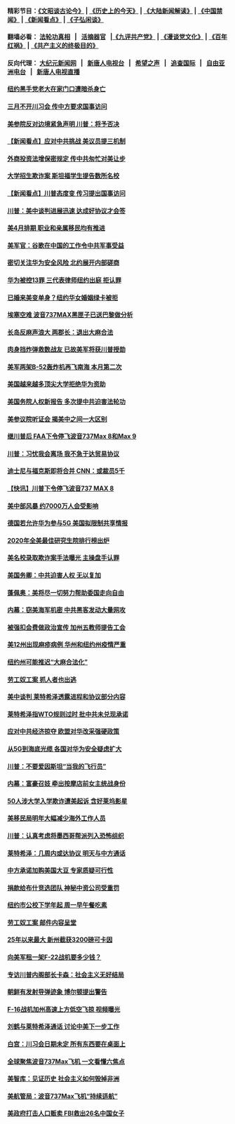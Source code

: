 #### 精彩节目：[《文昭谈古论今》](http://134.209.198.168/wenzhao) | [《历史上的今天》](http://134.209.198.168/today-in-history) | [《大陆新闻解读》](http://134.209.198.168/ntdtv-comedy) | [《中国禁闻》](http://134.209.198.168/ntdtv-news) | [《新闻看点》](http://134.209.198.168/news-insight) | [《子弘闲谈》](http://134.209.198.168/zihongxiantan/) 

 #### 翻墙必看： [法轮功真相](http://134.209.198.168:10000/videos/truth.html) &nbsp;&nbsp;|&nbsp;&nbsp; [活摘器官](http://134.209.198.168:10000/videos/res/Organs/) &nbsp;&nbsp;|[《九评共产党》](http://134.209.198.168:10000/videos/jiuping) | [《漫谈党文化》](http://134.209.198.168:10000/videos/mtdwh) | [《百年红祸》](http://134.209.198.168:10000/videos/bnhh) | [《共产主义的终极目的》](http://134.209.198.168:10000/videos/res/zjmd) 

 #### 反向代理： [大纪元新闻网](http://134.209.198.168:10080/) &nbsp;&nbsp;|&nbsp;&nbsp; [新唐人电视台](http://134.209.198.168:8000/) &nbsp;&nbsp;|&nbsp;&nbsp; [希望之声](http://134.209.198.168:8200/) &nbsp;&nbsp;|&nbsp;&nbsp; [追查国际](http://134.209.198.168:10010/) &nbsp;&nbsp;|&nbsp;&nbsp; [自由亚洲电台](http://134.209.198.168:9800/) &nbsp;&nbsp;|&nbsp;&nbsp; [新唐人电视直播](http://134.209.198.168/) 

#### [纽约黑手党老大在家门口遭暗杀身亡](../pages/nsc412/n11113964.md?t=03150036) 

#### [三月不开川习会 传中方要求国事访问](../pages/nsc412/n11113391.md?t=03150036) 

#### [美参院反对边境紧急声明 川普：将予否决](../pages/nsc412/n11113947.md?t=03150036) 

#### [【新闻看点】应对中共挑战 美议员提三机制](../pages/nsc412/n11113410.md?t=03150036) 

#### [外商投资法增保密规定 传中共匆忙对美让步](../pages/nsc412/n11113882.md?t=03150036) 

#### [大学招生欺诈案 斯坦福学生提告数所名校](../pages/nsc412/n11113756.md?t=03150036) 

#### [【新闻看点】川普态度变 传习提出国事访问](../pages/nsc412/n11113351.md?t=03150036) 

#### [川普：美中谈判进展迅速 达成好协议才会签](../pages/nsc412/n11113884.md?t=03150036) 

#### [美4月排期 职业和亲属移民均有推进](../pages/nsc412/n11113769.md?t=03150036) 

#### [美军官：谷歌在中国的工作令中共军事受益](../pages/nsc412/n11113729.md?t=03150036) 

#### [密切关注华为安全风险 北约展开内部磋商](../pages/nsc412/n11113653.md?t=03150036) 

#### [华为被控13罪 三代表律师纽约出庭 拒认罪](../pages/nsc412/n11113444.md?t=03150036) 

#### [已婚来美变单身？纽约华女婚姻绿卡被拒](../pages/nsc412/n11112063.md?t=03150036) 

#### [埃塞空难 波音737MAX黑匣子已送巴黎做分析](../pages/nsc412/n11112958.md?t=03150036) 

#### [长岛反麻声浪大 两郡长：退出大麻合法](../pages/nsc412/n11112066.md?t=03150036) 

#### [肉身挡炸弹救数战友 已故美军将获川普授勋](../pages/nsc412/n11112587.md?t=03150036) 

#### [美军两架B-52轰炸机再飞南海 本月第二次](../pages/nsc412/n11112258.md?t=03150036) 

#### [美国越来越多顶尖大学拒绝华为资助](../pages/nsc412/n11111729.md?t=03150036) 

#### [美国务院人权新报告 多次提中共迫害法轮功](../pages/nsc412/n11111708.md?t=03150036) 

#### [美参议院听证会 揭美中之间一大区别](../pages/nsc412/n11111663.md?t=03150036) 

#### [继川普后 FAA下令停飞波音737Max 8和Max 9](../pages/nsc412/n11111489.md?t=03150036) 

#### [川普：习忧我会离场 我不急于达贸易协议](../pages/nsc412/n11111521.md?t=03150036) 

#### [迪士尼与福克斯即将合并 CNN：或裁员5千](../pages/nsc412/n11111221.md?t=03150036) 

#### [【快讯】川普下令停飞波音737 MAX 8](../pages/nsc412/n11111226.md?t=03150036) 

#### [美中部风暴 约7000万人会受影响](../pages/nsc412/n11111164.md?t=03150036) 

#### [德国若允许华为参与5G 美国拟限制共享情报](../pages/nsc412/n11111029.md?t=03150036) 

#### [2020年全美最佳研究生院排行榜出炉](../pages/nsc412/n11110786.md?t=03150036) 

#### [美名校录取欺诈案手法曝光 主操盘手认罪](../pages/nsc412/n11110772.md?t=03150036) 

#### [美国务卿：中共迫害人权 无以复加](../pages/nsc412/n11110966.md?t=03150036) 

#### [蓬佩奥：美将尽一切努力帮助委国走向自由](../pages/nsc412/n11110670.md?t=03150036) 

#### [内幕：窃美海军机密 中共黑客发动大量网攻](../pages/nsc412/n11110402.md?t=03150036) 

#### [被强扣会费做政治宣传  加州五教师提告工会](../pages/nsc412/n11110544.md?t=03150036) 

#### [美12州出现麻疹病例 华州和纽约州疫情严重](../pages/nsc412/n11110217.md?t=03150036) 

#### [纽约州可能推迟“大麻合法化”](../pages/nsc412/n11109346.md?t=03150036) 

#### [劳工奴工案 抓人者也出逃](../pages/nsc412/n11109329.md?t=03150036) 

#### [美中谈判 莱特希泽透露进程和协议部分内容](../pages/nsc412/n11109087.md?t=03150036) 

#### [莱特希泽指WTO规则过时 批中共未兑现承诺](../pages/nsc412/n11109063.md?t=03150036) 

#### [应对中共经济掠夺 欧盟对华改采强硬政策](../pages/nsc412/n11108858.md?t=03150036) 

#### [从5G到海底光缆 各国对华为安全疑虑扩大](../pages/nsc412/n11108721.md?t=03150036) 

#### [川普：不要爱因斯坦“当我的飞行员”](../pages/nsc412/n11108700.md?t=03150036) 

#### [内幕：富豪召妓 牵出按摩店前女主统战身份](../pages/nsc412/n11105502.md?t=03150036) 

#### [50人涉大学入学欺诈遭美起诉 含好莱坞影星](../pages/nsc412/n11108505.md?t=03150036) 

#### [美移民局明年大幅减少海外工作人员](../pages/nsc412/n11108390.md?t=03150036) 

#### [川普：认真考虑将墨西哥帮派列入恐怖组织](../pages/nsc412/n11108136.md?t=03150036) 

#### [莱特希泽：几周内或达协议 明天与中方通话](../pages/nsc412/n11108304.md?t=03150036) 

#### [中方承诺加购美国大豆 专家质疑可行性](../pages/nsc412/n11108049.md?t=03150036) 

#### [捐款给布什竞选团队 神秘中资公司受重罚](../pages/nsc412/n11106264.md?t=03150036) 

#### [纽约市公校下学年起   周一早午餐吃素](../pages/nsc412/n11106901.md?t=03150036) 

#### [劳工奴工案 邮件内容呈堂](../pages/nsc412/n11106872.md?t=03150036) 

#### [25年以来最大 新州截获3200磅可卡因](../pages/nsc412/n11106898.md?t=03150036) 

#### [向美军租一架F-22战机要多少钱？](../pages/nsc412/n11107177.md?t=03150036) 

#### [专访川普内阁部长卡森：社会主义无好结局](../pages/nsc412/n11106241.md?t=03150036) 

#### [朝鲜有发射导弹迹象 博尔顿提出警告](../pages/nsc412/n11106995.md?t=03150036) 

#### [F-16战机加州高速上方低空飞掠 视频曝光](../pages/nsc412/n11106752.md?t=03150036) 

#### [刘鹤与莱特希泽通话 讨论中美下一步工作](../pages/nsc412/n11106694.md?t=03150036) 

#### [白宫：川习会日期未定 所有东西要在桌面上](../pages/nsc412/n11106437.md?t=03150036) 

#### [全球聚焦波音737Max飞机 一文看懂六焦点](../pages/nsc412/n11106469.md?t=03150036) 

#### [美智库：见证历史 社会主义如何毁掉非洲](../pages/nsc412/n11106407.md?t=03150036) 

#### [美航管局：波音737Max飞机“持续适航”](../pages/nsc412/n11106409.md?t=03150036) 

#### [美政府打击人口贩卖 FBI救出26名中国女子](../pages/nsc412/n11106125.md?t=03150036) 

